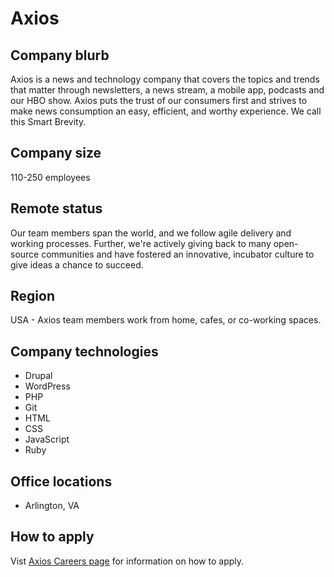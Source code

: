 # Axios

## Company blurb

Axios is a news and technology company that covers the topics and trends that matter through newsletters, a news stream, a mobile app, podcasts and our HBO show. Axios puts the trust of our consumers first and strives to make news consumption an easy, efficient, and worthy experience. We call this Smart Brevity.

## Company size

110-250 employees

## Remote status

Our team members span the world, and we follow agile delivery and working processes. Further, we're actively giving back to many open-source communities and have fostered an innovative, incubator culture to give ideas a chance to succeed.

## Region

USA - Axios team members work from home, cafes, or co-working spaces.

## Company technologies

* Drupal
* WordPress
* PHP
* Git
* HTML
* CSS
* JavaScript
* Ruby

## Office locations

* Arlington, VA

## How to apply

Vist [Axios Careers page](https://www.axios.com/careers/) for information on how to apply.
